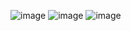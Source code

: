 ![image](https://github.com/AdnaneBakkou/E-BANK/assets/69118882/7675fca9-ff22-49ce-b50e-f4bda4c69d5b)
![image](https://github.com/AdnaneBakkou/E-BANK/assets/69118882/eaa3bf21-7dfc-4a84-ae7c-eabafd271f04)
![image](https://github.com/AdnaneBakkou/E-BANK/assets/69118882/716c1572-bc78-4e7b-a143-20d71b6dc20d)

